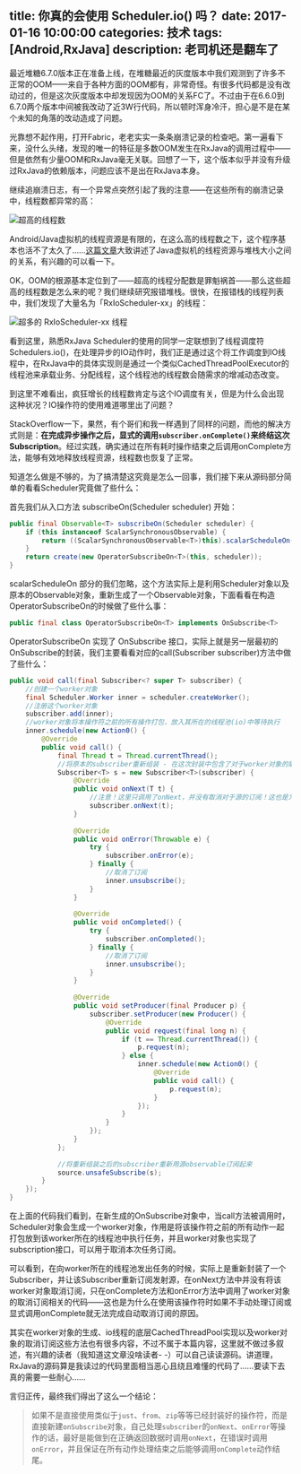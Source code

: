 title: 你真的会使用 Scheduler.io() 吗？
date: 2017-01-16 10:00:00
categories: 技术
tags: [Android,RxJava]
description: 老司机还是翻车了
---

最近堆糖6.7.0版本正在准备上线，在堆糖最近的灰度版本中我们观测到了许多不正常的OOM——来自于各种方面的OOM都有，非常奇怪。有很多代码都是没有改动过的，但是这次灰度版本中却发现因为OOM的关系FC了。不过由于在6.6.0到6.7.0两个版本中间被我改动了近3W行代码，所以顿时浑身冷汗，担心是不是在某个未知的角落的改动造成了问题。

光靠想不起作用，打开Fabric，老老实实一条条崩溃记录的检查吧。第一遍看下来，没什么头绪，发现的唯一的特征是多数OOM发生在RxJava的调用过程中——但是依然有少量OOM和RxJava毫无关联。回想了一下，这个版本似乎并没有升级过RxJava的依赖版本，问题应该不是出在RxJava本身。

继续追崩溃日志，有一个异常点突然引起了我的注意——在这些所有的崩溃记录中，线程数都异常的高：

![](http://img.kyangc.com/2017-01-16-%E5%B1%8F%E5%B9%95%E5%BF%AB%E7%85%A7%202017-01-16%2021.26.57.png "超高的线程数")

Android/Java虚拟机的线程资源是有限的，在这么高的线程数之下，这个程序基本也活不了太久了……[这篇文章](http://jzhihui.iteye.com/blog/1271122 "这篇文章")大致讲述了Java虚拟机的线程资源与堆栈大小之间的关系，有兴趣的可以看一下。

OK，OOM的根源基本定位到了——超高的线程分配数是罪魁祸首——那么这些超高的线程数是怎么来的呢？我们继续研究报错堆栈。很快，在报错栈的线程列表中，我们发现了大量名为「RxIoScheduler-xx」的线程：

![](http://img.kyangc.com/2017-01-16-%E5%B1%8F%E5%B9%95%E5%BF%AB%E7%85%A7%202017-01-16%2021.41.14.png "超多的 RxIoScheduler-xx 线程")

看到这里，熟悉RxJava Scheduler的使用的同学一定联想到了线程调度符Schedulers.io()，在处理异步的IO动作时，我们正是通过这个将工作调度到IO线程中，在RxJava中的具体实现则是通过一个类似CachedThreadPoolExecutor的线程池来承载业务、分配线程，这个线程池的线程数会随需求的增减动态改变。

到这里不难看出，疯狂增长的线程数肯定与这个IO调度有关，但是为什么会出现这种状况？IO操作符的使用难道哪里出了问题？

StackOverflow一下，果然，有个哥们和我一样遇到了同样的问题，而他的解决方式则是：**在完成异步操作之后，显式的调用`subscriber.onComplete()`来终结这次Subscription**。经过实践，确实通过在所有耗时操作结束之后调用onComplete方法，能够有效地释放线程资源，线程数也恢复了正常。

知道怎么做是不够的，为了搞清楚这究竟是怎么一回事，我们接下来从源码部分简单的看看Scheduler究竟做了些什么：

首先我们从入口方法 subscribeOn(Scheduler scheduler) 开始：

```java
public final Observable<T> subscribeOn(Scheduler scheduler) {
    if (this instanceof ScalarSynchronousObservable) {
        return ((ScalarSynchronousObservable<T>)this).scalarScheduleOn(scheduler);
    }
    return create(new OperatorSubscribeOn<T>(this, scheduler));
}
```

scalarScheduleOn 部分的我们忽略，这个方法实际上是利用Scheduler对象以及原本的Observable对象，重新生成了一个Observable对象，下面看看在构造OperatorSubscribeOn的时候做了些什么事：

```java
public final class OperatorSubscribeOn<T> implements OnSubscribe<T>
```

OperatorSubscribeOn 实现了 OnSubscribe 接口，实际上就是另一层最初的OnSubscribe的封装，我们主要看看对应的call(Subscriber subscriber)方法中做了些什么：

```java
public void call(final Subscriber<? super T> subscriber) {
	//创建一个worker对象
    final Scheduler.Worker inner = scheduler.createWorker();
	//注册这个worker对象
    subscriber.add(inner);
	//worker对象将本操作符之前的所有操作打包，放入其所在的线程池(io)中等待执行
    inner.schedule(new Action0() {
        @Override
        public void call() {
            final Thread t = Thread.currentThread();
			//将原本的subscriber重新组装 - 在这次封装中包含了对于worker对象的取消订阅操作
            Subscriber<T> s = new Subscriber<T>(subscriber) {
                @Override
                public void onNext(T t) {
					//注意！这里只调用了onNext，并没有取消对于源的订阅！这也是为什么只调用onNext不调用onComplete或onError不会取消订阅者对于发送者的订阅的原因
                    subscriber.onNext(t);
                }
	
                @Override
                public void onError(Throwable e) {
                    try {
                        subscriber.onError(e);
                    } finally {
						//取消了订阅
                        inner.unsubscribe();
                    }
                }
	
                @Override
                public void onCompleted() {
                    try {
                        subscriber.onCompleted();
                    } finally {
						//取消了订阅
                        inner.unsubscribe();
                    }
                }
	
                @Override
                public void setProducer(final Producer p) {
                    subscriber.setProducer(new Producer() {
                        @Override
                        public void request(final long n) {
                            if (t == Thread.currentThread()) {
                                p.request(n);
                            } else {
                                inner.schedule(new Action0() {
                                    @Override
                                    public void call() {
                                        p.request(n);
                                    }
                                });
                            }
                        }
                    });
                }
            };
	
			//将重新组装之后的subscriber重新用源observable订阅起来
            source.unsafeSubscribe(s);
        }
    });
}
```

在上面的代码我们看到，在新生成的OnSubscribe对象中，当call方法被调用时，Scheduler对象会生成一个worker对象，作用是将该操作符之前的所有动作一起打包放到该worker所在的线程池中执行任务，并且worker对象也实现了subscription接口，可以用于取消本次任务订阅。

可以看到，在向worker所在的线程池发出任务的时候，实际上是重新封装了一个Subscriber，并让该Subscriber重新订阅发射源，在onNext方法中并没有将该worker对象取消订阅，只在onComplete方法和onError方法中调用了worker对象的取消订阅相关的代码——这也是为什么在使用该操作符时如果不手动处理订阅或显式调用onComplete就无法完成自动取消订阅的原因。

其实在worker对象的生成、io线程的底层CachedThreadPool实现以及worker对象的取消订阅这些方法也有很多内容，不过不属于本篇内容，这里就不做过多叙述，有兴趣的读者（我知道这文章没啥读者- -）可以自己读读源码。讲道理，RxJava的源码算是我读过的代码里面相当恶心且绕且难懂的代码了……要读下去真的需要一些耐心……

言归正传，最终我们得出了这么一个结论：

> 如果不是直接使用类似于`just`、`from`、`zip`等等已经封装好的操作符，而是直接新建`onSubscribe`对象，自己处理`subscriber`的`onNext`、`onError`等操作的话，最好是能做到在正确返回数据时调用`onNext`，在错误时调用`onError`，并且保证在所有动作处理结束之后能够调用`onComplete`动作结尾。

